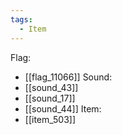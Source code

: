 ```yaml
---
tags:
  - Item
---
```

Flag:
- [[flag_11066]]
Sound:
- [[sound_43]]
- [[sound_17]]
- [[sound_44]]
Item:
- [[item_503]]
